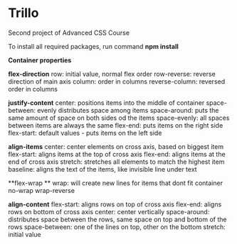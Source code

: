 # Trillo
Second project of Advanced CSS Course

To install all required packages, run command **npm install** 

**Container properties**
 
  **flex-direction**
    row: initial value, normal flex order
    row-reverse: reverse direction of main axis
    column: order in columns
    reverse-column: reversed order in columns
  
  **justify-content**
    center: positions items into the middle of container
    space-between: evenly distributes space among items
    space-around: puts the same amount of space on both sides od the items
    space-evenly: all spaces between items are always the same
    flex-end: puts items on the right side
    flex-start: default values - puts items on the left side
  
  **align-items**
    center: center elements on cross axis, based on biggest item
    flex-start: aligns items at the top of cross axis
    flex-end: aligns items at the end of cross axis
    stretch: stretches all elements to match the highest item
    baseline: aligns the text of the items, like invisible line under text
  
  **flex-wrap **
    wrap: will create new lines for items that dont fit container
    no-wrap
    wrap-reverse
    
  **align-content**
    flex-start: aligns rows on top of cross axis 
    flex-end: aligns rows on bottom of cross axis
    center: center vertically
    space-around: distributes space between the rows, same space on top and bottom of the rows
    space-between: one of the lines on top, other on the bottom
    stretch: initial value
